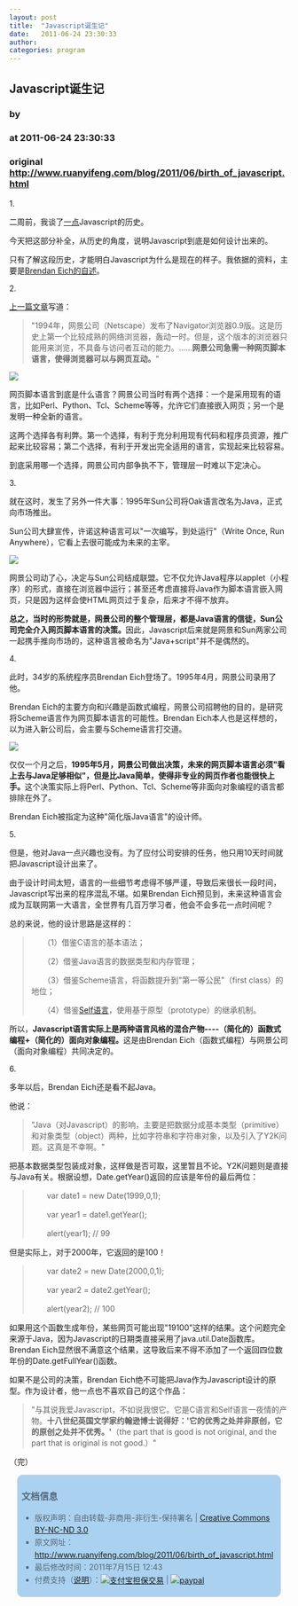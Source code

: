 ```yaml
---
layout: post
title:  "Javascript诞生记"
date:   2011-06-24 23:30:33
author: 
categories: program
---
```


## Javascript诞生记
### by 
### at 2011-06-24 23:30:33
### original <http://www.ruanyifeng.com/blog/2011/06/birth_of_javascript.html>

<p>1.</p>

<p>二周前，我谈了<a href="http://www.ruanyifeng.com/blog/2011/06/designing_ideas_of_inheritance_mechanism_in_javascript.html">一点</a>Javascript的历史。</p><p>今天把这部分补全，从历史的角度，说明Javascript到底是如何设计出来的。</p>

<p>只有了解这段历史，才能明白Javascript为什么是现在的样子。我依据的资料，主要是<a href="http://brendaneich.com/2008/04/popularity/">Brendan Eich的自述</a>。</p>

<p>2.</p>

<p><a href="http://www.ruanyifeng.com/blog/2011/06/designing_ideas_of_inheritance_mechanism_in_javascript.html">上一篇文章</a>写道：</p>

<blockquote>

<p>"1994年，网景公司（Netscape）发布了Navigator浏览器0.9版。这是历史上第一个比较成熟的网络浏览器，轰动一时。但是，这个版本的浏览器只能用来浏览，不具备与访问者互动的能力。......<strong>网景公司急需一种网页脚本语言，使得浏览器可以与网页互动。</strong>"</p>

</blockquote>

<p><img src="http://image.beekka.com/blog/201106/bg2011062401.jpg"></p>

<p>网页脚本语言到底是什么语言？网景公司当时有两个选择：一个是采用现有的语言，比如Perl、Python、Tcl、Scheme等等，允许它们直接嵌入网页；另一个是发明一种全新的语言。</p>

<p>这两个选择各有利弊。第一个选择，有利于充分利用现有代码和程序员资源，推广起来比较容易；第二个选择，有利于开发出完全适用的语言，实现起来比较容易。</p>

<p>到底采用哪一个选择，网景公司内部争执不下，管理层一时难以下定决心。</p>

<p>3.</p>

<p>就在这时，发生了另外一件大事：1995年Sun公司将Oak语言改名为Java，正式向市场推出。</p>

<p>Sun公司大肆宣传，许诺这种语言可以"一次编写，到处运行"（Write Once, Run Anywhere），它看上去很可能成为未来的主宰。</p>

<p><img src="http://image.beekka.com/blog/201106/bg2011062402.png"></p>

<p>网景公司动了心，决定与Sun公司结成联盟。它不仅允许Java程序以applet（小程序）的形式，直接在浏览器中运行；甚至还考虑直接将Java作为脚本语言嵌入网页，只是因为这样会使HTML网页过于复杂，后来才不得不放弃。</p>

<p><strong>总之，当时的形势就是，网景公司的整个管理层，都是Java语言的信徒，Sun公司完全介入网页脚本语言的决策。</strong>因此，Javascript后来就是网景和Sun两家公司一起携手推向市场的，这种语言被命名为"Java+script"并不是偶然的。</p>

<p>4.</p>

<p>此时，34岁的系统程序员Brendan Eich登场了。1995年4月，网景公司录用了他。</p>

<p>Brendan Eich的主要方向和兴趣是函数式编程，网景公司招聘他的目的，是研究将Scheme语言作为网页脚本语言的可能性。Brendan Eich本人也是这样想的，以为进入新公司后，会主要与Scheme语言打交道。</p>

<p><img src="http://image.beekka.com/blog/201106/bg2011060503.jpg"></p>

<p>仅仅一个月之后，<strong>1995年5月，网景公司做出决策，未来的网页脚本语言必须"看上去与Java足够相似"，但是比Java简单，使得非专业的网页作者也能很快上手。</strong>这个决策实际上将Perl、Python、Tcl、Scheme等非面向对象编程的语言都排除在外了。</p>

<p>Brendan Eich被指定为这种"简化版Java语言"的设计师。</p>

<p>5.</p>

<p>但是，他对Java一点兴趣也没有。为了应付公司安排的任务，他只用10天时间就把Javascript设计出来了。</p>

<p>由于设计时间太短，语言的一些细节考虑得不够严谨，导致后来很长一段时间，Javascript写出来的程序混乱不堪。如果Brendan Eich预见到，未来这种语言会成为互联网第一大语言，全世界有几百万学习者，他会不会多花一点时间呢？</p>

<p>总的来说，他的设计思路是这样的：</p>

<blockquote>

<p>　　（1）借鉴C语言的基本语法；</p>

<p>　　（2）借鉴Java语言的数据类型和内存管理；</p>

<p>　　（3）借鉴Scheme语言，将函数提升到"第一等公民"（first class）的地位；</p>

<p>　　（4）借鉴<a href="http://en.wikipedia.org/wiki/Self_(programming_language)">Self语言</a>，使用基于原型（prototype）的继承机制。</p>

</blockquote>

<p>所以，<strong>Javascript语言实际上是两种语言风格的混合产物----（简化的）函数式编程+（简化的）面向对象编程。</strong>这是由Brendan Eich（函数式编程）与网景公司（面向对象编程）共同决定的。</p>

<p>6.</p>

<p>多年以后，Brendan Eich还是看不起Java。</p>

<p>他说：</p>

<blockquote>

<p>"Java（对Javascript）的影响，主要是把数据分成基本类型（primitive）和对象类型（object）两种，比如字符串和字符串对象，以及引入了Y2K问题。这真是不幸啊。"</p>

</blockquote>

<p>把基本数据类型包装成对象，这样做是否可取，这里暂且不论。Y2K问题则是直接与Java有关。根据设想，Date.getYear()返回的应该是年份的最后两位：</p>

<blockquote>

<p>　　var date1 = new Date(1999,0,1); </p>

<p>　　var year1 = date1.getYear();</p>

<p>　　alert(year1);  // 99</p>

</blockquote>

<p>但是实际上，对于2000年，它返回的是100！</p>

<blockquote>

<p>　　var date2 = new Date(2000,0,1); </p>

<p>　　var year2 = date2.getYear();</p>

<p>　　alert(year2); // 100</p>

</blockquote>

<p>如果用这个函数生成年份，某些网页可能出现"19100"这样的结果。这个问题完全来源于Java，因为Javascript的日期类直接采用了java.util.Date函数库。Brendan Eich显然很不满意这个结果，这导致后来不得不添加了一个返回四位数年份的Date.getFullYear()函数。</p>

<p>如果不是公司的决策，Brendan Eich绝不可能把Java作为Javascript设计的原型。作为设计者，他一点也不喜欢自己的这个作品：</p>

<blockquote>

<p>"与其说我爱Javascript，不如说我恨它。它是C语言和Self语言一夜情的产物。<strong>十八世纪英国文学家约翰逊博士说得好：'它的优秀之处并非原创，它的原创之处并不优秀。'</strong>（the part that is good is not original, and the part that is original is not good.）"</p>

</blockquote>

<p>（完）<br>
</p><div style="color:#556677;line-height:160%;padding:0.3em 0.5em;border:1px solid #d3d3d3;margin:1em;background-color:#aad2f0;border-radius:10px"><h3>文档信息</h3>
<ul>
<li>版权声明：自由转载-非商用-非衍生-保持署名 | <a href="http://creativecommons.org/licenses/by-nc-nd/3.0/deed.zh">Creative Commons BY-NC-ND 3.0</a></li>
<li>原文网址：<a href="http://www.ruanyifeng.com/blog/2011/06/birth_of_javascript.html">http://www.ruanyifeng.com/blog/2011/06/birth_of_javascript.html</a></li>
<li>最后修改时间：2011年7月15日 12:43</li>
<li>付费支持（<a href="http://www.ruanyifeng.com/blog/2011/05/my_google_adsense_is_disabled.html" style="text-decoration:underline">说明</a>）：<a href="https://lab.alipay.com/p.htm?id=2011051700196144"><img src="http://www.ruanyifeng.com/blog/images/rmb_32.png" alt="支付宝担保交易" style="border:none;vertical-align:middle"></a> | <a href="https://www.paypal.com/cgi-bin/webscr?cmd=_xclick&amp;business=yifeng.ruan@gmail.com&amp;currency_code=USD&amp;amount=0.3&amp;return=http://www.ruanyifeng.com/thank.html&amp;item_name=Ruan%20YiFeng&#39;s%20Blog&amp;undefined_quantity=1&amp;no_note=0"><img src="http://www.ruanyifeng.com/blog/images/dollar_32.png" alt="paypal" style="border:none;vertical-align:middle"></a> </li>
</ul></div>